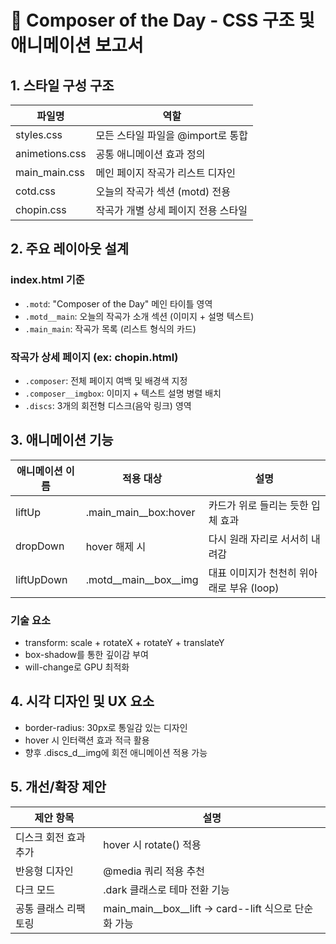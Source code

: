# 🎼 Composer of the Day - CSS 구조 및 애니메이션 보고서

## 1. 스타일 구성 구조

| 파일명           | 역할                                       |
|------------------|--------------------------------------------|
| styles.css       | 모든 스타일 파일을 @import로 통합          |
| animetions.css   | 공통 애니메이션 효과 정의                   |
| main_main.css    | 메인 페이지 작곡가 리스트 디자인            |
| cotd.css         | 오늘의 작곡가 섹션 (motd) 전용              |
| chopin.css       | 작곡가 개별 상세 페이지 전용 스타일         |

## 2. 주요 레이아웃 설계

### index.html 기준
- `.motd`: "Composer of the Day" 메인 타이틀 영역
- `.motd__main`: 오늘의 작곡가 소개 섹션 (이미지 + 설명 텍스트)
- `.main_main`: 작곡가 목록 (리스트 형식의 카드)

### 작곡가 상세 페이지 (ex: chopin.html)
- `.composer`: 전체 페이지 여백 및 배경색 지정
- `.composer__imgbox`: 이미지 + 텍스트 설명 병렬 배치
- `.discs`: 3개의 회전형 디스크(음악 링크) 영역

## 3. 애니메이션 기능

| 애니메이션 이름 | 적용 대상           | 설명                                     |
|------------------|----------------------|------------------------------------------|
| liftUp           | .main_main__box:hover| 카드가 위로 들리는 듯한 입체 효과        |
| dropDown         | hover 해제 시        | 다시 원래 자리로 서서히 내려감           |
| liftUpDown       | .motd__main__box__img| 대표 이미지가 천천히 위아래로 부유 (loop)|

### 기술 요소
- transform: scale + rotateX + rotateY + translateY
- box-shadow를 통한 깊이감 부여
- will-change로 GPU 최적화

## 4. 시각 디자인 및 UX 요소

- border-radius: 30px로 통일감 있는 디자인
- hover 시 인터랙션 효과 적극 활용
- 향후 .discs_d__img에 회전 애니메이션 적용 가능

## 5. 개선/확장 제안

| 제안 항목             | 설명                                                  |
|------------------------|--------------------------------------------------------|
| 디스크 회전 효과 추가 | hover 시 rotate() 적용                                 |
| 반응형 디자인         | @media 쿼리 적용 추천                                  |
| 다크 모드             | .dark 클래스로 테마 전환 기능                          |
| 공통 클래스 리팩토링  | main_main__box__lift → card--lift 식으로 단순화 가능   |